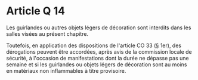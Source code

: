 # Article Q 14

Les guirlandes ou autres objets légers de décoration sont interdits dans les salles visées au présent chapitre.

Toutefois, en application des dispositions de l'article CO 33 (§ 1er), des dérogations peuvent être accordées, après avis de la commission locale de sécurité, à l'occasion de manifestations dont la durée ne dépasse pas une semaine et si les guirlandes ou objets légers de décoration sont au moins en matériaux non inflammables à titre provisoire.

